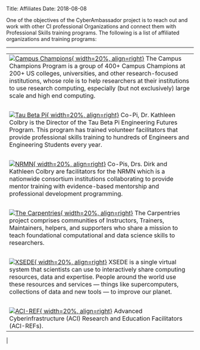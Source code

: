 Title: Affiliates
Date: 2018-08-08

One of the objectives of the CyberAmbassador project is to reach out and work with other CI professional Organizations and connect them with Professional Skills training programs. The following is a list of affiliated organizations and training programs:

---

| |
|-|
[![Campus Champions](//www.xsede.org/wwwteragrid/archive/image/image_gallery%3Fuuid=554fecca-1a37-44d0-826f-afad9470153d&groupId=298192&t=1291845274821){ width=20%, align=right}](//www.xsede.org/community-engagement/campus-champions)  The Campus Champions Program is a group of 400+ Campus Champions at 200+ US colleges, universities, and other research-focused institutions, whose role is to help researchers at their institutions to use research computing, especially (but not exclusively) large scale and high end computing. |
| </br> |
| [![Tau Beta Pi](//www.tbp.org/Images/Logos/NewLogo.jpg){ width=20%, align=right}](//www.tbp.org/)   Co-Pi, Dr. Kathleen Colbry is the Director of the Tau Beta Pi Engineering Futures Program.  This program has trained volunteer facilitators that provide professional skills training to hundreds of Engineers and Engineering Students every year. |
| </br> |
| [![NRMN](//nrmncan-sites.uchicago.edu/sites/nrmncan.uchicago.edu/files/styles/columnwidth-wider/public/uploads/images/NRMN%20Vert%20w%20Titletag.png?itok=ScMS2gLj){ width=20%, align=right}](//nrmnet.net/) Co-Pis, Drs. Dirk and Kathleen Colbry are facilitators for the NRMN which is a nationwide consortium institutions collaborating to provide mentor training with evidence-based mentorship and professional development programming. |
| </br> |
| [![The Carpentries](//carpentries.org/assets/img/TheCarpentries.svg){ width=20%, align=right}](//carpentries.org/)  The Carpentries project comprises communities of Instructors, Trainers, Maintainers, helpers, and supporters who share a mission to teach foundational computational and data science skills to researchers. |  
| </br> |
| [![XSEDE](//www.xsede.org/image/image_gallery?uuid=c0ae4cfa-fa0e-4546-8b02-3305bf2a99cc&groupId=10157&t=1369258426990){ width=20%, align=right}](//www.xsede.org/)  XSEDE is a single virtual system that scientists can use to interactively share computing resources, data and expertise. People around the world use these resources and services — things like supercomputers, collections of data and new tools — to improve our planet. |
| </br> |
| [![ACI-REF](//aciref.org/wp-content/uploads/2015/07/aci-ref.png){ width=20%, align=right}](//aciref.org/)  Advanced Cyberinfrastructure (ACI) Research and Education Facilitators (ACI-REFs).
|

